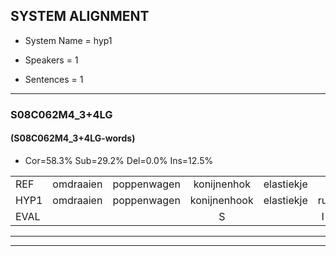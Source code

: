 
## SYSTEM ALIGNMENT

- System Name = hyp1

- Speakers = 1

- Sentences = 1

---

### S08C062M4_3+4LG

#### (S08C062M4_3+4LG-words)

- Cor=58.3%	Sub=29.2%	Del=0.0%	Ins=12.5%

|  |  |  |  |  |  |  |  |  |  |  |  |  |  |  |  |  |  |  |  |  |  |  |  |  |  |  |  |  |  |  |  |  |  |  |  |  |  |  |  |  |  |  |  |  |  |  |  |  |
|:--- |:---:|:---:|:---:|:---:|:---:|:---:|:---:|:---:|:---:|:---:|:---:|:---:|:---:|:---:|:---:|:---:|:---:|:---:|:---:|:---:|:---:|:---:|:---:|:---:|:---:|:---:|:---:|:---:|:---:|:---:|:---:|:---:|:---:|:---:|:---:|:---:|:---:|:---:|:---:|:---:|:---:|:---:|:---:|:---:|:---:|:---:|:---:|:---:|
| REF | omdraaien | poppenwagen | konijnenhok | elastiekje |  | * | ruziemaken | teddybeer | dierentuin |  | paddenstoelen | verstoppertje | wasmachine | fototoestel | toiletpapier | vrachtwagen | buurmannen | vogelkooi | olifant | schommelen | iedereen | schoenenwinkel | knutselen | ophangen | verjaardag | sprookjesboek |  | tandenborstel | lucifer | slaapkamer | achterdeur | ziekenhuis | nieuwsgierig | afblijven | kabouter |  |  |  | washandje | sneeuwwitje | goeiendag | vakantie | limonade | autorijden | * | eindelijk | familie | chocolade |
| HYP1 | omdraaien | poppenwagen | konijnenhook | elastiekje | ru | ruzie | maken | teddibier | dierentuin | palle | stoelen | verstoppertje | wasmachine | fototoestel | toiletpapier | vrachtwagen | buurmannen | vogelkooi | olifand | schommelen | iedereen | schoenenwinkel | knitselen | ophangen | verjaardag | sprookjesboek | tanden | borstol | lucifer | slaapkamer | achterdeur | ziekenhuis | nieuwsgierig | afblijven | kabouter | was | henkje | sneeuw | witje | goeie | dag | vakantie | limonale | autorijden | ia | eindelijk | familie | chocola |
| EVAL |  |  | S |  | I | S | S | S |  | I | S |  |  |  |  |  |  |  | S |  |  |  | S |  |  |  | I | S |  |  |  |  |  |  |  | I | I | I | S | S | S |  | S |  | S |  |  | S |
---

---
